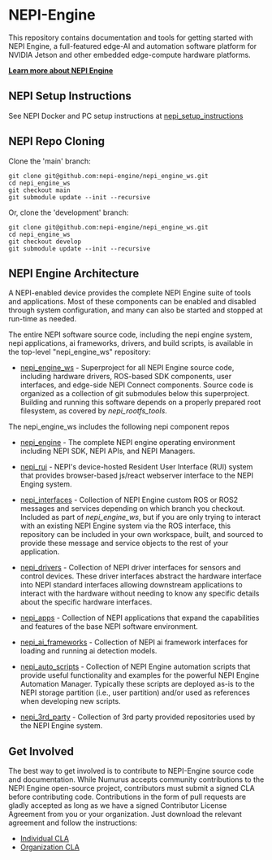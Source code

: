 # NEPI-Engine
This repository contains documentation and tools for getting started with NEPI Engine, a full-featured edge-AI and automation software platform for NVIDIA Jetson and other embedded edge-compute hardware platforms.

**[Learn more about NEPI Engine](https://nepi.com/)**

## NEPI Setup Instructions

See NEPI Docker and PC setup instructions at
[nepi_setup_instructions](https://github.com/nepi-engine/nepi_setup)

## NEPI Repo Cloning
Clone the 'main' branch:

    git clone git@github.com:nepi-engine/nepi_engine_ws.git 
    cd nepi_engine_ws
    git checkout main
    git submodule update --init --recursive

Or, clone the 'development' branch:

    git clone git@github.com:nepi-engine/nepi_engine_ws.git 
    cd nepi_engine_ws
    git checkout develop
    git submodule update --init --recursive

## NEPI Engine Architecture

A NEPI-enabled device provides the complete NEPI Engine suite of tools and applications. Most of these components can be enabled and disabled through system configuration, and many can also be started and stopped at run-time as needed.

The entire NEPI software source code, including the nepi engine system, nepi applications, ai frameworks, drivers, and build scripts, is available in the top-level "nepi_engine_ws" repository:

- [nepi_engine_ws](https://github.com/nepi-engine/nepi_engine_ws) - Superproject for all NEPI Engine source code, including hardware drivers, ROS-based SDK components, user interfaces, and edge-side NEPI Connect components. Source code is organized as a collection of git submodules below this superproject. Building and running this software depends on a properly prepared root filesystem, as covered by _nepi_rootfs_tools_.

The nepi_engine_ws includes the following nepi component repos
- [nepi_engine](https://github.com/nepi-engine/nepi_engine) - The complete NEPI engine operating environment including NEPI SDK, NEPI APIs, and NEPI Managers.
  
- [nepi_rui](https://github.com/nepi-engine/nepi_rui) -  NEPI's device-hosted Resident User Interface (RUI) system that provides browser-based js/react webserver interface to the NEPI Enging system.
  
- [nepi_interfaces](https://github.com/nepi-engine/nepi_interfaces) - Collection of NEPI Engine custom ROS or ROS2 messages and services depending on which branch you checkout. Included as part of _nepi_engine_ws_, but if you are only trying to interact with an existing NEPI Engine system via the ROS interface, this repository can be included in your own workspace, built, and sourced to provide these message and service objects to the rest of your application.

- [nepi_drivers](https://github.com/nepi-engine/nepi_drivers) - Collection of NEPI driver interfaces for sensors and control devices. These driver interfaces abstract the hardware interface into NEPI standard interfaces allowing downstream applications to interact with the hardware without needing to know any specific details about the specific hardware interfaces.

- [nepi_apps](https://github.com/nepi-engine/nepi_apps) - Collection of NEPI applications that expand the capabilities and features of the base NEPI software environment.

- [nepi_ai_frameworks](https://github.com/nepi-engine/nepi_ai_frameworks) - Collection of NEPI ai framework interfaces for loading and running ai detection models.

- [nepi_auto_scripts](https://github.com/nepi-engine/nepi_auto_scripts) - Collection of NEPI Engine automation scripts that provide useful functionality and examples for the powerful NEPI Engine Automation Manager. Typically these scripts are deployed as-is to the NEPI storage partition (i.e., user partition) and/or used as references when developing new scripts.

- [nepi_3rd_party](https://github.com/nepi-engine/nepi_3rd_party) - Collection of 3rd party provided repositories used by the NEPI Engine system.  


## Get Involved
The best way to get involved is to contribute to NEPI-Engine source code and documentation. While Numurus accepts community contributions to the NEPI Engine open-source project, contributors must submit a signed CLA before contributing code. Contributions in the form of pull requests are gladly accepted as long as we have a signed Contributor License Agreement from you or your organization. Just download the relevant agreement and follow the instructions:
- [Individual CLA](https://numurus.com/wp-content/uploads/NEPI-Engine-Individual-Contributor-License-Agreement.pdf)
- [Organization CLA](https://numurus.com/wp-content/uploads/NEPI-Engine-Organization-Contributor-License-Agreement.pdf)
